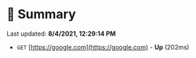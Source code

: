 # 📖 Summary
Last updated: **8/4/2021, 12:29:14 PM**

- `GET` [https://google.com](https://google.com) - **Up** (202ms)
